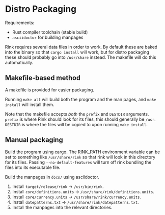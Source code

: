 # Distro Packaging

Requirements:

- Rust compiler toolchain (stable build)
- `asciidoctor` for building manpages

Rink requires several data files in order to work. By default these are
baked into the binary so that `cargo install` will work, but for distro
packaging these should probably go into `/usr/share` instead. The
makefile will do this automatically.

## Makefile-based method

A makefile is provided for easier packaging.

Running `make all` will build both the program and the man pages, and
`make install` will install them.

Note that the makefile accepts _both_ the `prefix` and `DESTDIR`
arguments. `prefix` is where Rink should look for its files, this should
generally be `/usr`. `DESTDIR` is where the files will be copied to upon
running `make install`.

## Manual packaging

Build the program using cargo. The RINK_PATH environment variable can be
set to something like `/usr/share/rink` so that rink will look in this
directory for its files. Passing `--no-default-features` will turn off
rink bundling the files into its executable file.

Build the manpages in `docs/` using asciidoctor.

1. Install `target/release/rink` -> `/usr/bin/rink`.
2. Install `core/definitions.units` ->
   `/usr/share/rink/definitions.units`.
3. Install `core/currency.units` -> `/usr/share/rink/currency.units`.
4. Install `datepatterns.txt` -> `/usr/share/rink/datepatterns.txt`.
5. Install the manpages into the relevant directories.
